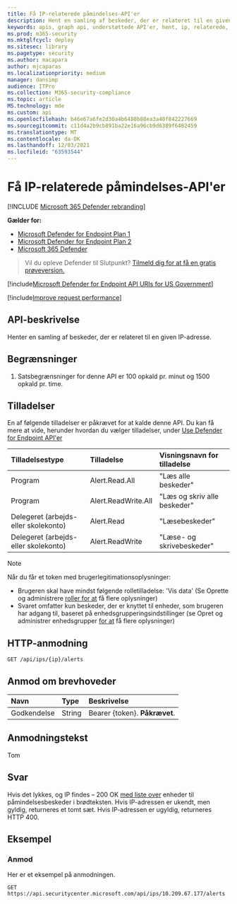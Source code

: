 ```yaml
---
title: Få IP-relaterede påmindelses-API'er
description: Hent en samling af beskeder, der er relateret til en given IP-adresse ved hjælp af Microsoft Defender til slutpunkt
keywords: apis, graph api, understøttede API'er, hent, ip, relaterede, beskeder
ms.prod: m365-security
ms.mktglfcycl: deploy
ms.sitesec: library
ms.pagetype: security
ms.author: macapara
author: mjcaparas
ms.localizationpriority: medium
manager: dansimp
audience: ITPro
ms.collection: M365-security-compliance
ms.topic: article
MS.technology: mde
ms.custom: api
ms.openlocfilehash: b46e67a6fe2d30a4b6480b88ea3a40f842227669
ms.sourcegitcommit: c11d4a2b9cb891ba22e16a96cb9d6389f6482459
ms.translationtype: MT
ms.contentlocale: da-DK
ms.lasthandoff: 12/03/2021
ms.locfileid: "63593544"
---
```

# <a name="get-ip-related-alerts-api"></a>Få IP-relaterede påmindelses-API'er

[!INCLUDE [Microsoft 365 Defender rebranding](../../includes/microsoft-defender.md)]

**Gælder for:**
- [Microsoft Defender for Endpoint Plan 1](https://go.microsoft.com/fwlink/?linkid=2154037)
- [Microsoft Defender for Endpoint Plan 2](https://go.microsoft.com/fwlink/?linkid=2154037)
- [Microsoft 365 Defender](https://go.microsoft.com/fwlink/?linkid=2118804)

> Vil du opleve Defender til Slutpunkt? [Tilmeld dig for at få en gratis prøveversion.](https://signup.microsoft.com/create-account/signup?products=7f379fee-c4f9-4278-b0a1-e4c8c2fcdf7e&ru=https://aka.ms/MDEp2OpenTrial?ocid=docs-wdatp-exposedapis-abovefoldlink)

[!include[Microsoft Defender for Endpoint API URIs for US Government](../../includes/microsoft-defender-api-usgov.md)]

[!include[Improve request performance](../../includes/improve-request-performance.md)]

## <a name="api-description"></a>API-beskrivelse
Henter en samling af beskeder, der er relateret til en given IP-adresse.


## <a name="limitations"></a>Begrænsninger
1. Satsbegrænsninger for denne API er 100 opkald pr. minut og 1500 opkald pr. time.


## <a name="permissions"></a>Tilladelser

En af følgende tilladelser er påkrævet for at kalde denne API. Du kan få mere at vide, herunder hvordan du vælger tilladelser, under [Use Defender for Endpoint API'er](apis-intro.md)

Tilladelsestype|Tilladelse|Visningsnavn for tilladelse
:---|:---|:---
Program|Alert.Read.All|"Læs alle beskeder"
Program|Alert.ReadWrite.All|"Læs og skriv alle beskeder"
Delegeret (arbejds- eller skolekonto) | Alert.Read | "Læsebeskeder"
Delegeret (arbejds- eller skolekonto) | Alert.ReadWrite | "Læse- og skrivebeskeder"

> [!NOTE]
> Når du får et token med brugerlegitimationsoplysninger:
>
> - Brugeren skal have mindst følgende rolletilladelse: 'Vis data' (Se Oprette og administrere [roller for at](user-roles.md) få flere oplysninger)
> - Svaret omfatter kun beskeder, der er knyttet til enheder, som brugeren har adgang til, baseret på enhedsgrupperingsindstillinger (se Opret og administrer enhedsgrupper [for at](machine-groups.md) få flere oplysninger)

## <a name="http-request"></a>HTTP-anmodning

```http
GET /api/ips/{ip}/alerts
```

## <a name="request-headers"></a>Anmod om brevhoveder

Navn|Type|Beskrivelse
:---|:---|:---
Godkendelse | String | Bearer {token}. **Påkrævet**.

## <a name="request-body"></a>Anmodningstekst

Tom

## <a name="response"></a>Svar

Hvis det lykkes, og IP findes – 200 OK [med liste over](alerts.md) enheder til påmindelsesbeskeder i brødteksten. Hvis IP-adressen er ukendt, men gyldig, returneres et tomt sæt.
Hvis IP-adressen er ugyldig, returneres HTTP 400.

## <a name="example"></a>Eksempel

### <a name="request"></a>Anmod

Her er et eksempel på anmodningen.

```http
GET https://api.securitycenter.microsoft.com/api/ips/10.209.67.177/alerts
```
